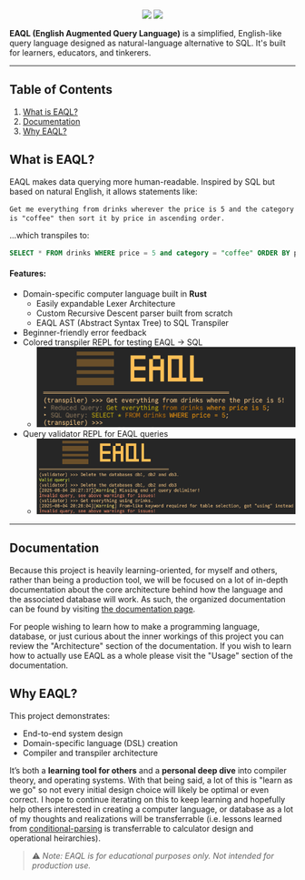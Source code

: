 <div align="center">
    <picture>
        <source media="(prefers-color-scheme: dark)" srcset="./docs/images/logos/eaql-logo-white.svg">
        <source media="(prefers-color-scheme: light)" srcset="./docs/images/logos/eaql-logo-black.svg">
        <img height="250px" src=""/>
    </picture>
</div>

<p align="center">
    <img href="https://github.com/matthambrecht/eaql/actions/workflows/unit-tests.yaml" src="https://github.com/matthambrecht/eaql/actions/workflows/unit-tests.yaml/badge.svg"/>
    <img href="https://github.com/matthambrecht/eaql/actions/workflows/doc-tests.yaml" src="https://github.com/matthambrecht/eaql/actions/workflows/doc-tests.yaml/badge.svg"/>
</p>

**EAQL (English Augmented Query Language)** is a simplified, English-like query language designed as natural-language alternative to SQL. It's built for learners, educators, and tinkerers.

---

## Table of Contents
1. [What is EAQL?](#what-is-eaql)
2. [Documentation](#documentation)
3. [Why EAQL?](#why-eaql)

## What is EAQL?

EAQL makes data querying more human-readable. Inspired by SQL but based on natural English, it allows statements like:

```
Get me everything from drinks wherever the price is 5 and the category is "coffee" then sort it by price in ascending order.
```

...which transpiles to:

```sql
SELECT * FROM drinks WHERE price = 5 and category = "coffee" ORDER BY price ASC;
```

#### Features:

* Domain-specific computer language built in **Rust**
    * Easily expandable Lexer Architecture
    * Custom Recursive Descent parser built from scratch
    * EAQL AST (Abstract Syntax Tree) to SQL Transpiler
* Beginner-friendly error feedback
* Colored transpiler REPL for testing EAQL → SQL
    * ![](./docs/images/screenshots/transpile.png)
* Query validator REPL for EAQL queries
    * ![](./docs/images/screenshots/validate.png)

---

## Documentation

Because this project is heavily learning-oriented, for myself and others, rather than being a production tool, we will be focused on a lot of in-depth documentation about the core architecture behind how the language and the associated database will work. As such, the organized documentation can be found by visiting [the documentation page](./docs/DOCUMENTATION.md).

For people wishing to learn how to make a programming language, database, or just curious about the inner workings of this project you can review the "Architecture" section of the documentation. If you wish to learn how to actually use EAQL as a whole please visit the "Usage" section of the documentation.

## Why EAQL?

This project demonstrates:

* End-to-end system design
* Domain-specific language (DSL) creation
* Compiler and transpiler architecture

It’s both a **learning tool for others** and a **personal deep dive** into compiler theory, and operating systems. With that being said, a lot of this is "learn as we go" so not every initial design choice will likely be optimal or even correct. I hope to continue iterating on this to keep learning and hopefully help others interested in creating a computer language, or database as a lot of my thoughts and realizations will be transferrable (i.e. lessons learned from [conditional-parsing](docs/eaql/architecture/CONDITIONAL.md) is transferrable to calculator design and operational heirarchies).

> ⚠️ *Note: EAQL is for educational purposes only. Not intended for production use.*